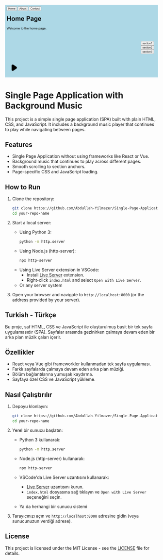 <p align="center">
  <img src="./screenshot.png" alt="Screenhot"/>
</p>

# Single Page Application with Background Music

This project is a simple single page application (SPA) built with plain HTML, CSS, and JavaScript. It includes a background music player that continues to play while navigating between pages.

## Features

- Single Page Application without using frameworks like React or Vue.
- Background music that continues to play across different pages.
- Smooth scrolling to section anchors.
- Page-specific CSS and JavaScript loading.

## How to Run

1. Clone the repository:
    ```sh
    git clone https://github.com/Abdullah-Yilmazer/Single-Page-Application-with-Background-Music.git
    cd your-repo-name
    ```
2. Start a local server:
    - Using Python 3:
        ```sh
        python -m http.server
        ```
    - Using Node.js (http-server):
        ```sh
        npx http-server
        ```
    - Using Live Server extension in VSCode:
        - Install [Live Server](https://marketplace.visualstudio.com/items?itemName=ritwickdey.LiveServer) extension.
        - Right-click `index.html` and select `Open with Live Server`.
    - Or any server system


3. Open your browser and navigate to `http://localhost:8000` (or the address provided by your server).


## Turkish - Türkçe

Bu proje, saf HTML, CSS ve JavaScript ile oluşturulmuş basit bir tek sayfa uygulamasıdır (SPA). Sayfalar arasında gezinirken çalmaya devam eden bir arka plan müzik çaları içerir.

## Özellikler

- React veya Vue gibi frameworkler kullanmadan tek sayfa uygulaması.
- Farklı sayfalarda çalmaya devam eden arka plan müziği.
- Bölüm bağlantılarına yumuşak kaydırma.
- Sayfaya özel CSS ve JavaScript yükleme.

## Nasıl Çalıştırılır

1. Depoyu klonlayın:
    ```sh
    git clone https://github.com/Abdullah-Yilmazer/Single-Page-Application-with-Background-Music.git
    cd your-repo-name
    ```
2. Yerel bir sunucu başlatın:
    - Python 3 kullanarak:
        ```sh
        python -m http.server
        ```
    - Node.js (http-server) kullanarak:
        ```sh
        npx http-server
        ```
    - VSCode'da Live Server uzantısını kullanarak:
        - [Live Server](https://marketplace.visualstudio.com/items?itemName=ritwickdey.LiveServer) uzantısını kurun.
        - `index.html` dosyasına sağ tıklayın ve `Open with Live Server` seçeneğini seçin.
     
    - Ya da herhangi bir sunucu sistemi

3. Tarayıcınızı açın ve `http://localhost:8000` adresine gidin (veya sunucunuzun verdiği adrese).


## License

This project is licensed under the MIT License - see the [LICENSE](https://github.com/Abdullah-Yilmazer/Single-Page-Application-with-Background-Music/blob/main/LICENSE) file for details.


